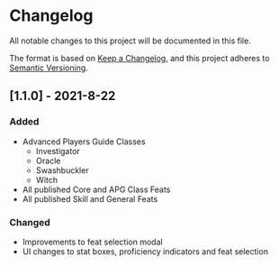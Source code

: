 # Changelog

All notable changes to this project will be documented in this file.

The format is based on [Keep a Changelog](https://keepachangelog.com/en/1.0.0/),
and this project adheres to [Semantic Versioning](https://semver.org/spec/v2.0.0.html).

## [1.1.0] - 2021-8-22

### Added

- Advanced Players Guide Classes
  - Investigator
  - Oracle
  - Swashbuckler
  - Witch
- All published Core and APG Class Feats
- All published Skill and General Feats

### Changed

- Improvements to feat selection modal
- UI changes to stat boxes, proficiency indicators and feat selection

